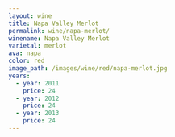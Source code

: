 ```yaml
---
layout: wine
title: Napa Valley Merlot
permalink: wine/napa-merlot/
winename: Napa Valley Merlot
varietal: merlot
ava: napa
color: red
image_path: /images/wine/red/napa-merlot.jpg
years:
  - year: 2011
    price: 24
  - year: 2012
    price: 24
  - year: 2013
    price: 24
---
```



